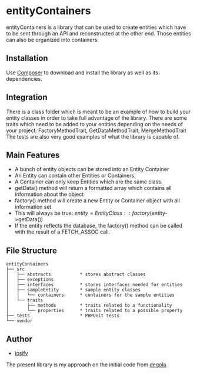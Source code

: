 # entityContainers

entityContainers is a library that can be used to create entities which have to be sent through an API and reconstructed at the other end.
Those entities can also be organized into containers. 

## Installation

Use [Composer](https://getcomposer.org/) to download and install the library as well as its dependencies.


## Integration

There is a class folder which is meant to be an example of how to build your entity classes in order to take full advantage of the library.
There are some traits which need to be added to your entities depending on the needs of your project: FactoryMethodTrait, GetDataMethodTrait, MergeMethodTrait
The tests are also very good examples of what the library is capable of.

## Main Features

* A bunch of entity objects can be stored into an Entity Container
* An Entity can contain other Entities or Containers.
* A Container can only keep Entities which are the same class.
* getData() method will return a formatted array which contains all information about the object
* factory() method will create a new Entity or Container object with all information set
* This will always be true: $entity = EntityClass::factory($entity->getData())
* If the entity reflects the database, the factory() method can be called with the result of a FETCH_ASSOC call.

## File Structure
```
entityContainers
├── src
│   ├── abstracts           * stores abstract classes
│   ├── exceptions
│   ├── interfaces          * stores interfaces needed for entities
│   ├── sampleEntity        * sample entity classes
│   │   └── containers      * containers for the sample entities
│   └── traits
│       ├── methods         * traits related to a functionality
│       └── properties      * traits related to a possible property
├── tests                   * PHPUnit tests
└── vendor

```
## Author

* [iosifv](https://github.com/iosifv)

The present library is my approach on the initial code from [degola](https://github.com/degola).
